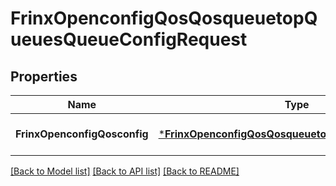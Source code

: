 # FrinxOpenconfigQosQosqueuetopQueuesQueueConfigRequest

## Properties
Name | Type | Description | Notes
------------ | ------------- | ------------- | -------------
**FrinxOpenconfigQosconfig** | [***FrinxOpenconfigQosQosqueuetopQueuesQueueConfig**](frinx.openconfig.qos.qosqueuetop.queues.queue.Config.md) |  | [optional] [default to null]

[[Back to Model list]](../README.md#documentation-for-models) [[Back to API list]](../README.md#documentation-for-api-endpoints) [[Back to README]](../README.md)



